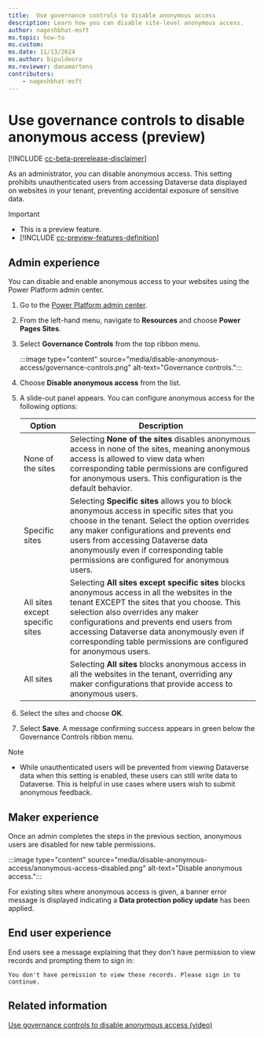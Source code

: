 ```yaml
---
title:  Use governance controls to disable anonymous access
description: Learn how you can disable site-level anonymous access.
author: nageshbhat-msft
ms.topic: how-to
ms.custom: 
ms.date: 11/13/2024
ms.author: bipuldeora
ms.reviewer: danamartens
contributors:
    - nageshbhat-msft
---
```


# Use governance controls to disable anonymous access (preview)

[!INCLUDE [cc-beta-prerelease-disclaimer](../includes/cc-beta-prerelease-disclaimer.md)]

As an administrator, you can disable anonymous access. This setting prohibits unauthenticated users from accessing Dataverse data displayed on websites in your tenant, preventing accidental exposure of sensitive data.

>[!IMPORTANT]
> - This is a preview feature.
> - [!INCLUDE [cc-preview-features-definition](../includes/cc-preview-features-definition.md)]

## Admin experience

You can disable and enable anonymous access to your websites using the Power Platform admin center.

1. Go to the [Power Platform admin center](https://aka.ms/ppac).

1. From the left-hand menu, navigate to **Resources** and choose **Power Pages Sites**.

1. Select **Governance Controls** from the top ribbon menu.  

    :::image type="content" source="media/disable-anonymous-access/governance-controls.png" alt-text="Governance controls.":::

1. Choose **Disable anonymous access** from the list.  

1. A slide-out panel appears. You can configure anonymous access for the following options:

    | Option | Description |
    |---------|---------|
    | None of the sites | Selecting **None of the sites** disables anonymous access in none of the sites, meaning anonymous access is allowed to view data when corresponding table permissions are configured for anonymous users. This configuration is the default behavior. |
    | Specific sites | Selecting **Specific sites** allows you to block anonymous access in specific sites that you choose in the tenant. Select the option overrides any maker configurations and prevents end users from accessing Dataverse data anonymously even if corresponding table permissions are configured for anonymous users. |
    | All sites except specific sites | Selecting **All sites except specific sites** blocks anonymous access in all the websites in the tenant EXCEPT the sites that you choose. This selection also overrides any maker configurations and prevents end users from accessing Dataverse data anonymously even if corresponding table permissions are configured for anonymous users. |
    | All sites | Selecting **All sites** blocks anonymous access in all the websites in the tenant, overriding any maker configurations that provide access to anonymous users. |
    
1. Select the sites and choose **OK**.

1. Select **Save**. A message confirming success appears in green below the Governance Controls ribbon menu.  

> [!NOTE]
> - While unauthenticated users will be prevented from viewing Dataverse data when this setting is enabled, these users can still write data to Dataverse. This is helpful in use cases where users wish to submit anonymous feedback.  

## Maker experience

Once an admin completes the steps in the previous section, anonymous users are disabled for new table permissions.

:::image type="content" source="media/disable-anonymous-access/anonymous-access-disabled.png" alt-text="Disable anonymous access.":::

For existing sites where anonymous access is given, a banner error message is displayed indicating a **Data protection policy update** has been applied.

## End user experience

End users see a message explaining that they don't have permission to view records and prompting them to sign in:

```You don't have permission to view these records. Please sign in to continue.```



## Related information

[Use governance controls to disable anonymous access (video)](https://youtu.be/F32I4P4HQNw?feature=shared)
